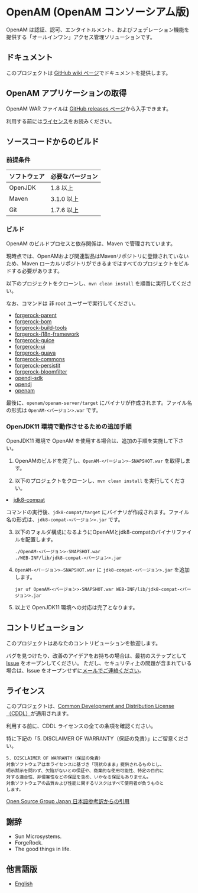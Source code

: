 # OpenAM (OpenAM コンソーシアム版)

OpenAM は認証、認可、エンタイトルメント、およびフェデレーション機能を提供する「オールインワン」アクセス管理ソリューションです。

## ドキュメント

このプロジェクトは [GitHub wiki ページ][github_wiki]でドキュメントを提供します。

## OpenAM アプリケーションの取得

OpenAM WAR ファイルは [GitHub releases ページ][github_releases]から入手できます。

利用する前には[ライセンス](#ライセンス)をお読みください。

## ソースコードからのビルド

### 前提条件

ソフトウェア           | 必要なバージョン
---------------------- | ----------------
OpenJDK                | 1.8 以上
Maven                  | 3.1.0 以上
Git                    | 1.7.6 以上

### ビルド

OpenAM のビルドプロセスと依存関係は、Maven で管理されています。

現時点では、OpenAMおよび関連製品はMavenリポジトリに登録されていないため、Maven ローカルリポジトリができるまではすべてのプロジェクトをビルドする必要があります。

以下のプロジェクトをクローンし、`mvn clean install` を順番に実行してください。

なお、コマンドは 非 root ユーザーで実行してください。

* [forgerock-parent](https://github.com/openam-jp/forgerock-parent)
* [forgerock-bom](https://github.com/openam-jp/forgerock-bom)
* [forgerock-build-tools](https://github.com/openam-jp/forgerock-build-tools)
* [forgerock-i18n-framework](https://github.com/openam-jp/forgerock-i18n-framework)
* [forgerock-guice](https://github.com/openam-jp/forgerock-guice)
* [forgerock-ui](https://github.com/openam-jp/forgerock-ui)
* [forgerock-guava](https://github.com/openam-jp/forgerock-guava)
* [forgerock-commons](https://github.com/openam-jp/forgerock-commons)
* [forgerock-persistit](https://github.com/openam-jp/forgerock-persistit)
* [forgerock-bloomfilter](https://github.com/openam-jp/forgerock-bloomfilter)
* [opendj-sdk](https://github.com/openam-jp/opendj-sdk)
* [opendj](https://github.com/openam-jp/opendj)
* [openam](https://github.com/openam-jp/openam)

最後に、`openam/openam-server/target` にバイナリが作成されます。ファイル名の形式は `OpenAM-<バージョン>.war` です。


### OpenJDK11 環境で動作させるための追加手順

OpenJDK11 環境で OpenAM を使用する場合は、追加の手順を実施して下さい。

1. OpenAMのビルドを完了し、`OpenAM-<バージョン>-SNAPSHOT.war` を取得します。

2. 以下のプロジェクトをクローンし、`mvn clean install` を実行してください。 

<li><a href="https://github.com/openam-jp/jdk8-compat">jdk8-compat</a></li>

   コマンドの実行後、`jdk8-compat/target` にバイナリが作成されます。ファイル名の形式は、`jdk8-compat-<バージョン>.jar` です。

3. 以下のフォルダ構成になるようにOpenAMとjdk8-compatのバイナリファイルを配置します。

       ./OpenAM-<バージョン>-SNAPSHOT.war
       ./WEB-INF/lib/jdk8-compat-<バージョン>.jar


4. `OpenAM-<バージョン>-SNAPSHOT.war` に `jdk8-compat-<バージョン>.jar` を追加します。

       jar uf OpenAM-<バージョン>-SNAPSHOT.war WEB-INF/lib/jdk8-compat-<バージョン>.jar

5. 以上で OpenJDK11 環境への対応は完了となります。


## コントリビューション

このプロジェクトはあなたのコントリビューションを歓迎します。

バグを見つけたり、改善のアイデアをお持ちの場合は、最初のステップとして [Issue][github_issues] をオープンしてください。
ただし、セキュリティ上の問題が含まれている場合は、Issue をオープンせずに[メールでご連絡ください][mail_openam_dev]。

## ライセンス

このプロジェクトは、[Common Development and Distribution License（CDDL）](LICENSE.md)が適用されます。

利用する前に、CDDL ライセンスの全ての条項を確認ください。

特に下記の「5. DISCLAIMER OF WARRANTY（保証の免責）」にご留意ください。

```
5. DISCLAIMER OF WARRANTY（保証の免責）
対象ソフトウェアは本ライセンスに基づき「現状のまま」提供されるものとし、
明示黙示を問わず、欠陥がないとの保証や、商業的な使用可能性、特定の目的に
対する適合性、非侵害性などの保証を含め、いかなる保証もありません。
対象ソフトウェアの品質および性能に関するリスクはすべて使用者が負うものと
します。
```

[Open Source Group Japan 日本語参考訳からの引用](https://osdn.net/projects/opensource/wiki/licenses%2FCommon_Development_and_Distribution_License)

## 謝辞

* Sun Microsystems.
* ForgeRock.
* The good things in life.

## 他言語版

* [English](README.md)

[mail_openam_dev]: mailto:openam-dev@OpenAM.jp
[github_issues]: https://github.com/openam-jp/openam/issues
[github_wiki]: https://github.com/openam-jp/openam/wiki
[github_releases]: https://github.com/openam-jp/openam/releases

